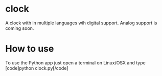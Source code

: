 # clock
A clock with in multiple languages wih digital support. Analog support is coming soon.
# How to use
To use the Python app just open a terminal on Linux/OSX and type [code]python clock.py[/code]
